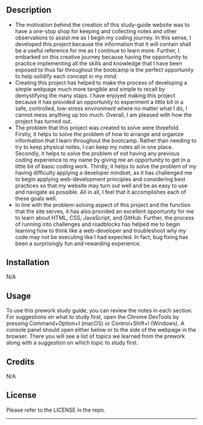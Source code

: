 # <Prework Study Guide Webpage>

## Description

- The motivation behind the creation of this study-guide website was to have a one-stop shop for keeping and collecting notes and other observations to assist me as I begin my coding journey. In this sense, I developed this project because the information that it will contain shall be a useful reference for me as I continue to learn more. Further, I embarked on this creative journey because having the opportunity to practice implementing all the skills and knowledge that I have been exposed to thus far throughout the bootcamp is the perfect opportunity to help solidify each concept in my mind. 
- Creating this project has helped to make the process of developing a simple webpage much more tangible and simple to recall by demystifying the many staps. I have enjoyed making this project because it has provided an opportunity to experiment a little bit in a safe, controlled, low-stress environment where no matter what I do, I cannot mess anything up too much. Overall, I am pleased with how the project has turned out. 
- The problem that this project was created to solve were threefold. Firstly, it helps to solve the problem of how to arrange and organize information that I learn throughout the bootcamp. Rather than needing to try to keep physical notes, I can keep my notes all in one place. Secondly, it helps to solve the problem of not having any previous coding experience to my name by giving me an opportunity to get in a little bit of basic coding work.
Thirdly, it helps to solve the problem of my having difficulty applying a developer mindset, as it has challenged me to begin applying web-development principles and considering best practices so that my website may turn out well and be as easy to use and navigate as possible. All in all, I feel that it accomplishes each of these goals well.
- In line with the problem-solving aspect of this project and the function that the site serves, it has also provided an excellent opportunity for me to learn about HTML, CSS, JavaScript, and GitHub. Further, the process of running into challenges and roadblocks has helped me to begin learning how to think like a web-developer and troubleshoot why my code may not be executing like I had expected. In fact, bug fixing has been a surprisingly fun and rewarding experience.

## Installation

N/A

## Usage

To use this prework study guide, you can review the notes in each section. For suggestions on what to study first, open the Chrome DevTools by pressing Command+Option+I (macOS) or Control+Shift+I (Windows). A console panel should open either below or to the side of the webpage in the browser. There you will see a list of topics we learned from the prework along with a suggestion on which topic to study first. 

## Credits

N/A

## License

Please refer to the LICENSE in the repo.

---
